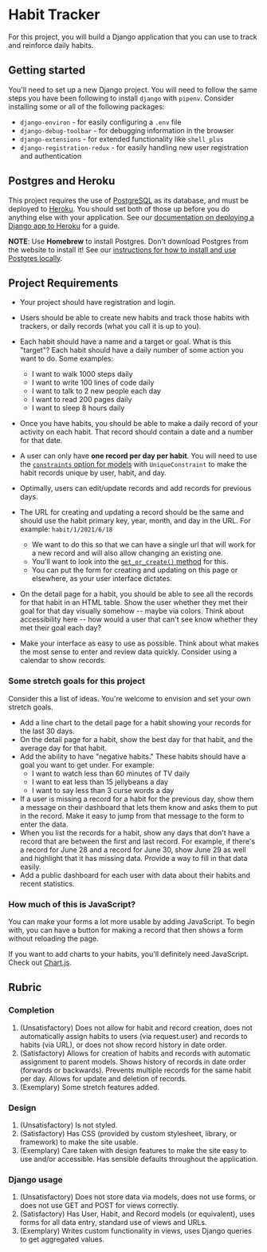 # Habit Tracker

For this project, you will build a Django application that you can use to track and reinforce daily habits.

## Getting started

You'll need to set up a new Django project. You will need to follow the same steps you have been following to install `django` with `pipenv`. Consider installing some or all of the following packages:

- `django-environ` - for easily configuring a `.env` file
- `django-debug-toolbar` - for debugging information in the browser
- `django-extensions` - for extended functionality like `shell_plus`
- `django-registration-redux` - for easily handling new user registration and authentication

## Postgres and Heroku

This project requires the use of [PostgreSQL](https://www.postgresql.org/docs/current/index.html) as its database, and must be deployed to [Heroku](https://www.heroku.com/). You should set both of those up before you do anything else with your application. See our [documentation on deploying a Django app to Heroku](https://momentumlearn.notion.site/Deploying-a-Django-App-to-Heroku-81488333c03445539bfc7eb3c1691ed0) for a guide.

**NOTE**: Use **Homebrew** to install Postgres. Don't download Postgres from the website to install it!  See our [instructions for how to install and use Postgres locally](https://momentumlearn.notion.site/Using-Postgres-Locally-6d24cd1ea8854eabb875023d6696fba9).

## Project Requirements

- Your project should have registration and login.
- Users should be able to create new habits and track those habits with trackers, or daily records (what you call it is up to you).
- Each habit should have a name and a target or goal. What is this "target"? Each habit should have a daily number of some action you want to do. Some examples:
    - I want to walk 1000 steps daily
    - I want to write 100 lines of code daily
    - I want to talk to 2 new people each day
    - I want to read 200 pages daily
    - I want to sleep 8 hours daily
- Once you have habits, you should be able to make a daily record of your activity on each habit. That record should contain a date and a number for that date.
- A user can only have **one record per day per habit**. You will need to use the [`constraints` option for models](https://docs.djangoproject.com/en/4.0/ref/models/constraints/) with `UniqueConstraint` to make the habit records unique by user, habit, and day.
- Optimally, users can edit/update records and add records for previous days.
- The URL for creating and updating a record should be the same and should use the habit primary key, year, month, and day in the URL. For example: `habit/1/2021/6/18`
    - We want to do this so that we can have a single url that will work for a new record and will also allow changing an existing one.
    - You'll want to look into the [`get_or_create()` method](https://docs.djangoproject.com/en/4.0/ref/models/querysets/#django.db.models.query.QuerySet.get_or_create) for this.
    - You can put the form for creating and updating on this page or elsewhere, as your user interface dictates.

- On the detail page for a habit, you should be able to see all the records for that habit in an HTML table. Show the user whether they met their goal for that day visually somehow -- maybe via colors. Think about accessibility here -- how would a user that can't see know whether they met their goal each day?
- Make your interface as easy to use as possible. Think about what makes the most sense to enter and review data quickly. Consider using a calendar to show records.

### Some stretch goals for this project

Consider this a list of ideas. You're welcome to envision and set your own stretch goals.

- Add a line chart to the detail page for a habit showing your records for the last 30 days.
- On the detail page for a habit, show the best day for that habit, and the average day for that habit.
- Add the ability to have "negative habits." These habits should have a goal you want to get under. For example:
    - I want to watch less than 60 minutes of TV daily
    - I want to eat less than 15 jellybeans a day
    - I want to say less than 3 curse words a day
- If a user is missing a record for a habit for the previous day, show them a message on their dashboard that lets them know and asks them to put in the record. Make it easy to jump from that message to the form to enter the data.
- When you list the records for a habit, show any days that don't have a record that are between the first and last record. For example, if there's a record for June 28 and a record for June 30, show June 29 as well and highlight that it has missing data. Provide a way to fill in that data easily.
- Add a public dashboard for each user with data about their habits and recent statistics.

### How much of this is JavaScript?

You can make your forms a lot more usable by adding JavaScript. To begin with, you can have a button for making a record that then shows a form without reloading the page.

If you want to add charts to your habits, you'll definitely need JavaScript. Check out [Chart.js](https://www.chartjs.org/).

## Rubric

### Completion

1. (Unsatisfactory) Does not allow for habit and record creation, does not automatically assign habits to users (via request.user) and records to habits (via URL), or does not show record history in date order.
2. (Satisfactory) Allows for creation of habits and records with automatic assignment to parent models. Shows history of records in date order (forwards or backwards). Prevents multiple records for the same habit per day. Allows for update and deletion of records.
3. (Exemplary) Some stretch features added.

### Design

1. (Unsatisfactory) Is not styled.
2. (Satisfactory) Has CSS (provided by custom stylesheet, library, or framework) to make the site usable.
3. (Exemplary) Care taken with design features to make the site easy to use and/or accessible. Has sensible defaults throughout the application.


### Django usage

1. (Unsatisfactory) Does not store data via models, does not use forms, or does not use GET and POST for views correctly.
2. (Satisfactory) Has User, Habit, and Record models (or equivalent), uses forms for all data entry, standard use of views and URLs.
3. (Exemplary) Writes custom functionality in views, uses Django queries to get aggregated values.
